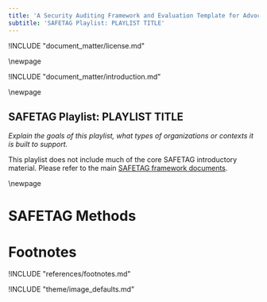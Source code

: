 ```yaml
---
title: 'A Security Auditing Framework and Evaluation Template for Advocacy Groups'
subtitle: 'SAFETAG Playlist: PLAYLIST TITLE'
---
```

<!-- License -->

!INCLUDE "document_matter/license.md"

\newpage

<!-- Introduction -->

!INCLUDE "document_matter/introduction.md"

\newpage

## SAFETAG Playlist: PLAYLIST TITLE

*Explain the goals of this playlist, what types of organizations or contexts it is built to support.*

This playlist does not include much of the core SAFETAG introductory material. Please refer to the main [SAFETAG framework documents](https://SAFETAG.org/index.html#framework).


\newpage

# SAFETAG Methods

<!-- REFER TO index.guide.md TO INCLUDE METHODS AND ACTIVITIES AS RELEVANT TO YOUR PLAYLIST -->



<!-- APPENDICES AND FOOTNOTES -->

<!-- REFER TO appendix.md TO INCLUDE ANY RELEVANT APPENDIX FILES -->

# Footnotes

<!-- Load Footnotes -->
!INCLUDE "references/footnotes.md"


<!-- Load Default Images -->
!INCLUDE "theme/image_defaults.md"
